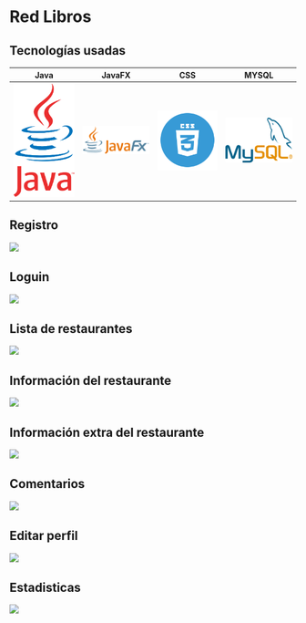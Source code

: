 # Red Libros

## Tecnologías usadas

|      Java       |  JavaFX   |                 CSS                  |          MYSQL
|:-------------:|:------:|:--------------------------------------:|:--------------------------------------:|
<img src="Capturas/java_logo.png" width="200px"> | <img src="Capturas/javafx_logo.png" width="200px"> | <img src="Capturas/css_logo.webp" width="200px"> | <img src="Capturas/mysql_logo.webp" width="200px">


## Registro
<img src="Capturas/Registro.png" width="200px">

## Loguin
<img src="Capturas/Loguin.png" width="200px">

## Lista de restaurantes
<img src="Capturas/ReciclerView Restaurante.png" width="200px">

## Información del restaurante
<img src="Capturas/Informacion Restaurante.png" width="200px">

## Información extra del restaurante
<img src="Capturas/Informacion_numero_mapa Restaurante.png" width="200px">

## Comentarios
<img src="Capturas/Comentarios.png" width="200px">

## Editar perfil
<img src="Capturas/Modificar Perfil.png" width="200px">

## Estadisticas
<img src="Capturas/Estadisticas.PNG" width="500px">